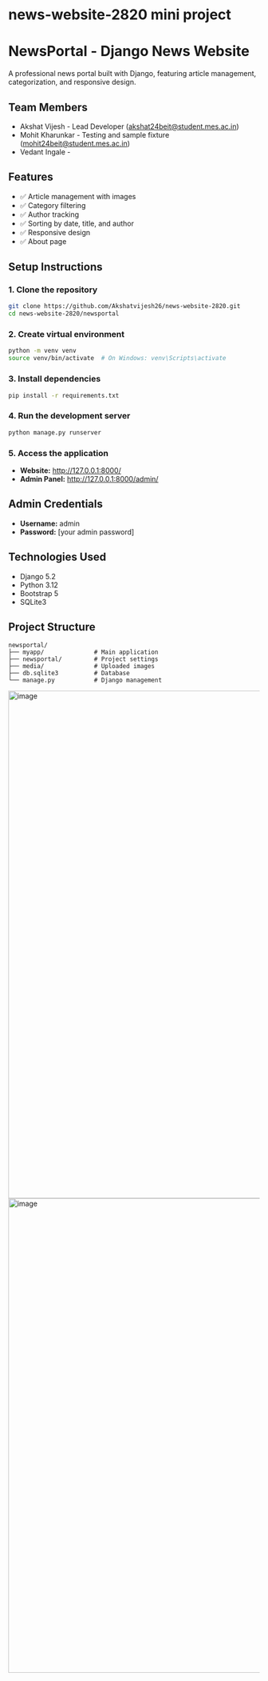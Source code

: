 # news-website-2820 mini project
# NewsPortal - Django News Website

A professional news portal built with Django, featuring article management, categorization, and responsive design.

## Team Members
- Akshat Vijesh - Lead Developer (akshat24beit@student.mes.ac.in)
- Mohit Kharunkar - Testing and sample fixture (mohit24beit@student.mes.ac.in)
- Vedant Ingale - 

## Features
- ✅ Article management with images
- ✅ Category filtering
- ✅ Author tracking
- ✅ Sorting by date, title, and author
- ✅ Responsive design
- ✅ About page

## Setup Instructions

### 1. Clone the repository
```bash
git clone https://github.com/Akshatvijesh26/news-website-2820.git
cd news-website-2820/newsportal
```

### 2. Create virtual environment
```bash
python -m venv venv
source venv/bin/activate  # On Windows: venv\Scripts\activate
```

### 3. Install dependencies
```bash
pip install -r requirements.txt
```

### 4. Run the development server
```bash
python manage.py runserver
```

### 5. Access the application
- **Website:** http://127.0.0.1:8000/
- **Admin Panel:** http://127.0.0.1:8000/admin/

## Admin Credentials
- **Username:** admin
- **Password:** [your admin password]

## Technologies Used
- Django 5.2
- Python 3.12
- Bootstrap 5
- SQLite3

## Project Structure
```
newsportal/
├── myapp/              # Main application
├── newsportal/         # Project settings
├── media/              # Uploaded images
├── db.sqlite3          # Database
└── manage.py           # Django management
```

<img width="1891" height="1015" alt="image" src="https://github.com/user-attachments/assets/037c90ed-1726-445c-8183-96d5acd180d7" />
<img width="1242" height="949" alt="image" src="https://github.com/user-attachments/assets/d2c90d4f-49e5-423f-9ce4-f5edbb6b59ad" />


